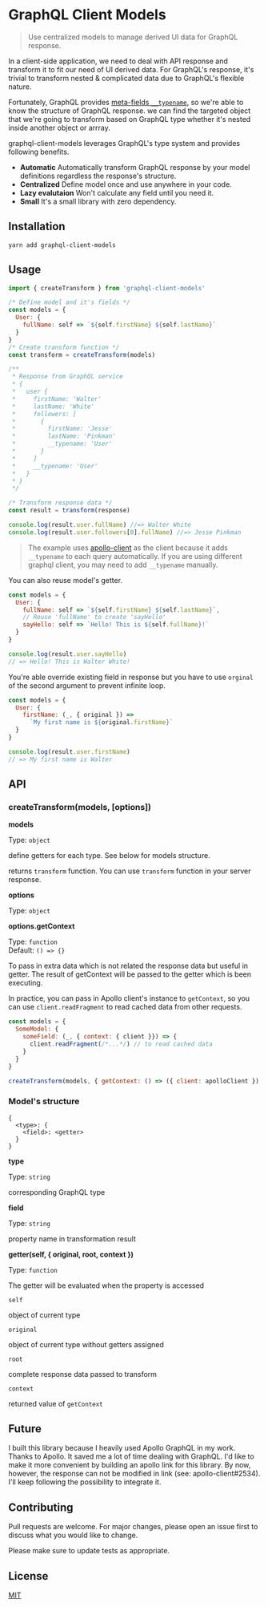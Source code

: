 # GraphQL Client Models

> Use centralized models to manage derived UI data for GraphQL response.

In a client-side application, we need to deal with API response and transform it to fit our need of UI derived data. For GraphQL's response, it's trivial to transform nested & complicated data due to GraphQL's flexible nature.

Fortunately, GraphQL provides [meta-fields `__typename`](https://graphql.org/learn/queries/#meta-fields), so we're able to know the structure of GraphQL response. we can find the targeted object that we're going to transform based on GraphQL type whether it's nested inside another object or arrray.

graphql-client-models leverages GraphQL's type system and provides following benefits.

- **Automatic** Automatically transform GraphQL response by your model definitions regardless the response's structure.
- **Centralized** Define model once and use anywhere in your code.
- **Lazy evalutaion** Won't calculate any field until you need it.
- **Small** It's a small library with zero dependency.

## Installation

```
yarn add graphql-client-models
```

## Usage

```js
import { createTransform } from 'graphql-client-models'

/* Define model and it's fields */
const models = {
  User: {
    fullName: self => `${self.firstName} ${self.lastName}`
  }
}
/* Create transform function */
const transform = createTransform(models)

/**
 * Response from GraphQL service
 * {
 *   user {
 *     firstName: 'Walter'
 *     lastName: 'White'
 *     followers: [
 *       {
 *         firstName: 'Jesse'
 *         lastName: 'Pinkman'
 *         __typename: 'User'
 *       }
 *     ]
 *     __typename: 'User'
 *   }
 * }
 */

/* Transform response data */
const result = transform(response)

console.log(result.user.fullName) //=> Walter White
console.log(result.user.followers[0].fullName) //=> Jesse Pinkman
```

> The example uses [apollo-client](https://github.com/apollographql/apollo-client) as the client because it adds `__typename` to each query automatically. If you are using different graphql client, you may need to add `__typename` manually.

You can also reuse model's getter.

```js
const models = {
  User: {
    fullName: self => `${self.firstName} ${self.lastName}`,
    // Reuse 'fullName' to create 'sayHello'
    sayHello: self => `Hello! This is ${self.fullName}!`
  }
}

console.log(result.user.sayHello)
// => Hello! This is Walter White!
```

You're able override existing field in response but you have to use `orginal` of the second argument to prevent infinite loop.

```js
const models = {
  User: {
    firstName: (_, { original }) =>
      `My first name is ${original.firstName}`
  }
}

console.log(result.user.firstName)
// => My first name is Walter
```

## API

### createTransform(models, [options])

**models**

Type: `object`

define getters for each type. See below for models structure.

returns `transform` function. You can use `transform` function in your server response.

**options**

Type: `object`

**options.getContext**

Type: `function`<br/>
Default: `() => {}`

To pass in extra data which is not related the response data but useful in getter. The result of getContext will be passed to the getter which is been executing.

In practice, you can pass in Apollo client's instance to `getContext`, so you can use `client.readFragment` to read cached data from other requests.

```js
const models = {
  SomeModel: {
    someField: (_, { context: { client }}) => {
      client.readFragment(/*...*/) // to read cached data
    }
  }
}

createTransform(models, { getContext: () => ({ client: apolloClient }) })
```

### Model's structure

```
{
  <type>: {
    <field>: <getter>
  }
}
```

**type**

Type: `string`

corresponding GraphQL type

**field**

Type: `string`

property name in transformation result

**getter(self, { original, root, context })**

Type: `function`

The getter will be evaluated when the property is accessed

`self`

object of current type

`original`

object of current type without getters assigned

`root`

complete response data passed to transform

`context`

returned value of `getContext`

## Future

I built this library because I heavily used Apollo GraphQL in my work. Thanks to Apollo. It saved me a lot of time dealing with GraphQL. I'd like to make it more convenient by building an apollo link for this library. By now, however, the response can not be modified in link (see: apollo-client#2534). I'll keep following the possibility to integrate it.

## Contributing

Pull requests are welcome. For major changes, please open an issue first to discuss what you would like to change.

Please make sure to update tests as appropriate.

## License

[MIT](https://choosealicense.com/licenses/mit/)
